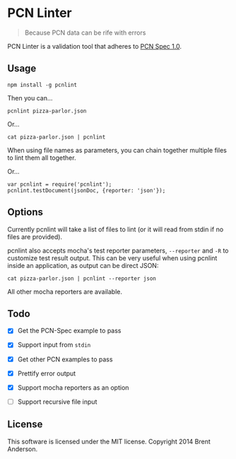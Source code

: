 # PCN Linter

> Because PCN data can be rife with errors

PCN Linter is a validation tool that adheres to [PCN Spec 1.0](https://github.com/mjswensen/pcn-spec).

## Usage

    npm install -g pcnlint

Then you can...

    pcnlint pizza-parlor.json

Or...

    cat pizza-parlor.json | pcnlint

When using file names as parameters, you can chain together multiple files to lint them all together.

Or...

    var pcnlint = require('pcnlint');
    pcnlint.testDocument(jsonDoc, {reporter: 'json'});

## Options

Currently pcnlint will take a list of files to lint (or it will read from stdin if no files are provided).

pcnlint also accepts mocha's test reporter parameters, `--reporter` and `-R` to customize test result output.
This can be very useful when using pcnlint inside an application, as output can be direct JSON:

    cat pizza-parlor.json | pcnlint --reporter json

All other mocha reporters are available.

## Todo

- [x] Get the PCN-Spec example to pass
- [x] Support input from `stdin`
- [x] Get other PCN examples to pass
- [x] Prettify error output
- [x] Support mocha reporters as an option
- [ ] Support recursive file input


## License
This software is licensed under the MIT license. Copyright 2014 Brent Anderson.

